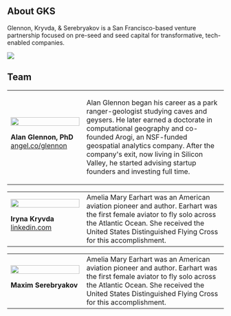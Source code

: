 ## About GKS

Glennon, Kryvda, & Serebryakov is a San Francisco-based venture partnership focused on pre-seed and seed capital for transformative, tech-enabled companies.

<p>
<img src="https://gks-vc.github.io/assets/images/working.jpg"> 
</p>

## Team

<table>
  <tr>
    <td width="35%">
      <img src="https://gks-vc.github.io/assets/images/glennon240bw.jpg" width="100%"><p />
      <b>Alan Glennon, PhD</b><br />
      <a href="https://angel.co/glennon">angel.co/glennon</a><br />
    </td>
    <td width="65%" valign="top">
      
Alan Glennon began his career as a park ranger-geologist studying caves and geysers. He later earned a doctorate in computational geography and co-founded Arogi, an NSF-funded geospatial analytics company. After the company's exit, now living in Silicon Valley, he started advising startup founders and investing full time. 
    </td>
  </tr>
</table>

<table>
  <tr>
    <td width="35%">
      <img src="https://gks-vc.github.io/assets/images/kryvda.jpg" width="100%"><p />
      <b>Iryna Kryvda</b><br />
      <a href="https://www.linkedin.com/in/iryna-kryvda-a12429b9/">linkedin.com</a><br />
    </td>
    <td width="65%" valign="top">
Amelia Mary Earhart was an American aviation pioneer and author. Earhart was the first female aviator to fly solo across the Atlantic Ocean. She received the United States Distinguished Flying Cross for this accomplishment.
    </td>
  </tr>
</table>

<table>
  <tr>
    <td width="35%">
      <img src="https://gks-vc.github.io/assets/images/bulb.jpg" width="100%"><p />
      <b>Maxim Serebryakov</b><br />
    </td>
    <td width="65%" valign="top">
Amelia Mary Earhart was an American aviation pioneer and author. Earhart was the first female aviator to fly solo across the Atlantic Ocean. She received the United States Distinguished Flying Cross for this accomplishment.
    </td>
  </tr>
</table>


